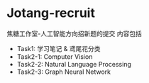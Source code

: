 # Jotang-recruit
焦糖工作室-人工智能方向招新题的提交
内容包括
- Task1: 学习笔记 & 鸢尾花分类
- Task2-1: Computer Vision
- Task2-2: Natural Language Processing
- Task2-3: Graph Neural Network
